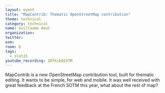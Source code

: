 ```yaml
---
layout: event
title: "MapContrib: Thematic OpenStreetMap contribution"
theme: technical
category: technical
name: Guillaume Amat
organization:
twitter:
osm:
room: b
tags:
  - slot15
youtube_recording: 2DfKibQIXTM
---
```

MapContrib is a new OpenStreetMap contribution tool, built for thematic editing. It wants to be simple, for web and mobile. It was well received with great feedback at the French SOTM this year, what about the rest of map?
